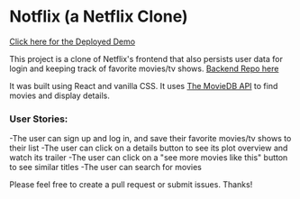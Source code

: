 # Notflix (a Netflix Clone) 

[Click here for the Deployed Demo](http://notflix.surge.sh/)

This project is a clone of Netflix's frontend that also persists user data for login and keeping track of favorite movies/tv shows. [Backend Repo here](https://github.com/larrysass/notflix-backend)

It was built using React and vanilla CSS. It uses [The MovieDB API](https://www.themoviedb.org/documentation/api) to find movies and display details.

### User Stories: 
-The user can sign up and log in, and save their favorite movies/tv shows to their list
-The user can click on a details button to see its plot overview and watch its trailer
-The user can click on a "see more movies like this" button to see similar titles
-The user can search for movies 



Please feel free to create a pull request or submit issues. Thanks!



